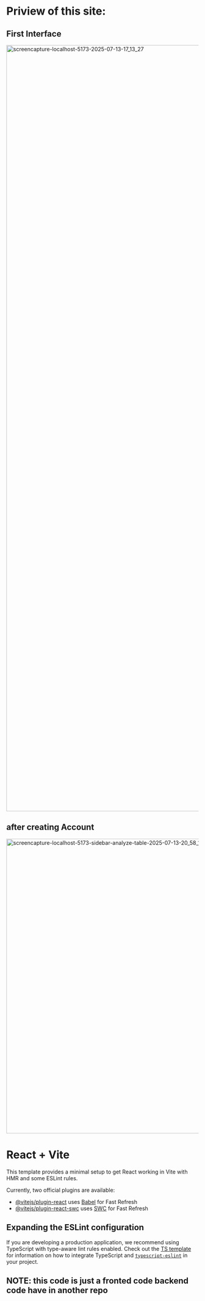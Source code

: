 # Priview of this site:

## First Interface
<img width="1600" height="2010" alt="screencapture-localhost-5173-2025-07-13-17_13_27" src="https://github.com/user-attachments/assets/52454f07-8436-42ab-8795-a97110b5d9aa" />

## after creating Account
<img width="1600" height="773" alt="screencapture-localhost-5173-sidebar-analyze-table-2025-07-13-20_58_17" src="https://github.com/user-attachments/assets/e314a358-3084-4780-9b22-01cf5e409112" />







# React + Vite

This template provides a minimal setup to get React working in Vite with HMR and some ESLint rules.

Currently, two official plugins are available:

- [@vitejs/plugin-react](https://github.com/vitejs/vite-plugin-react/blob/main/packages/plugin-react) uses [Babel](https://babeljs.io/) for Fast Refresh
- [@vitejs/plugin-react-swc](https://github.com/vitejs/vite-plugin-react/blob/main/packages/plugin-react-swc) uses [SWC](https://swc.rs/) for Fast Refresh

## Expanding the ESLint configuration

If you are developing a production application, we recommend using TypeScript with type-aware lint rules enabled. Check out the [TS template](https://github.com/vitejs/vite/tree/main/packages/create-vite/template-react-ts) for information on how to integrate TypeScript and [`typescript-eslint`](https://typescript-eslint.io) in your project.
## NOTE: this code is just a fronted code backend code have in another repo
